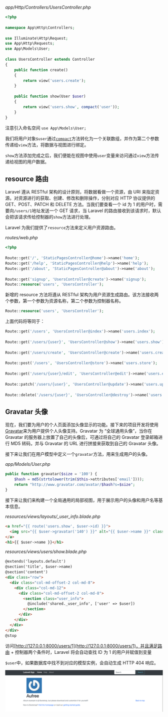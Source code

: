 _app/Http/Controllers/UsersController.php_

```php
<?php

namespace App\Http\Controllers;

use Illuminate\Http\Request;
use App\Http\Requests;
use App\Models\User;

class UsersController extends Controller
{
    public function create()
    {
        return view('users.create');
    }

    public function show(User $user)
    {
        return view('users.show', compact('user'));
    }
}
```

注意引入命名空间 `use App\Models\User;`

我们将用户对象`$user`通过[`compact`](http://php.net/manual/zh/function.compact.php)方法转化为一个关联数组，并作为第二个参数传递给`view`方法，将数据与视图进行绑定。

`show`方法添加完成之后，我们便能在视图中使用`user`变量来访问通过`view`方法传递给视图的用户数据。

## resource 路由

Laravel 遵从 RESTful 架构的设计原则，将数据看做一个资源，由 URI 来指定资源。对资源进行的获取、创建、修改和删除操作，分别对应 HTTP 协议提供的 GET、POST、PATCH 和 DELETE 方法。当我们要查看一个 id 为 1 的用户时，需要向`/users/1`地址发送一个 GET 请求，当 Laravel 的路由接收到该请求时，默认会把该请求传给控制器的`show`方法进行处理。

Laravel 为我们提供了`resource`方法来定义用户资源路由。

_routes/web.php_

```php
<?php

Route::get('/', 'StaticPagesController@home')->name('home');
Route::get('/help', 'StaticPagesController@help')->name('help');
Route::get('/about', 'StaticPagesController@about')->name('about');

Route::get('signup', 'UsersController@create')->name('signup');
Route::resource('users', 'UsersController');
```

新增的 resource 方法将遵从 RESTful 架构为用户资源生成路由。该方法接收两个参数，第一个参数为资源名称，第二个参数为控制器名称。

```php
Route::resource('users', 'UsersController');
```

上面代码将等同于：

```php
Route::get('/users', 'UsersController@index')->name('users.index');

Route::get('/users/{user}', 'UsersController@show')->name('users.show');

Route::get('/users/create', 'UsersController@create')->name('users.create');

Route::post('/users', 'UsersController@store')->name('users.store');

Route::get('/users/{user}/edit', 'UsersController@edit')->name('users.edit');

Route::patch('/users/{user}', 'UsersController@update')->name('users.update');

Route::delete('/users/{user}', 'UsersController@destroy')->name('users.destroy');
```

## Gravatar 头像

现在，我们要为用户的个人页面添加头像显示的功能。接下来的项目开发将使用[Gravatar](https://en.gravatar.com/)来为用户提供个人头像支持。Gravatar 为 “全球通用头像”，当你在 Gravatar 的服务器上放置了自己的头像后，可通过将自己的 Gravatar 登录邮箱进行 MD5 转码，并与 Gravatar 的 URL 进行拼接来获取到自己的 Gravatar 头像。

接下来让我们在用户模型中定义一个`gravatar`方法，用来生成用户的头像。

_app/Models/User.php_

```php
public function gravatar($size = '100') {
    $hash = md5(strtolower(trim($this->attributes['email'])));
    return "http://www.gravatar.com/avatar/$hash?s=$size";
}
```

接下来让我们来构建一个全局通用的局部视图，用于展示用户的头像和用户名等基本信息。

_resources/views/layouts/\_user\_info.blade.php_

```html
<a href="{{ route('users.show', $user->id) }}">
  <img src="{{ $user->gravatar('140') }}" alt="{{ $user->name }}" class="gravatar"/>
</a>
<h1>{{ $user->name }}</h1>
```

_resources/views/users/show.blade.php_

```html
@extends('layouts.default')
@section('title', $user->name)
@section('content')
<div class="row">
  <div class="col-md-offset-2 col-md-8">
    <div class="col-md-12">
      <div class="col-md-offset-2 col-md-8">
        <section class="user_info">
          @include('shared._user_info', ['user' => $user])
        </section>
      </div>
    </div>
  </div>
</div>
@stop
```

访问[http://127.0.0.1:8000/users/1](http://127.0.0.1:8000/users/1)，并且满足路由 + 控制器两个条件时，Laravel 将会自动查找 ID 为 1 的用户并赋值到变量

`$user`中，如果数据库中找不到对应的模型实例，会自动生成 HTTP 404 响应。

![](/assets/14import.png)

